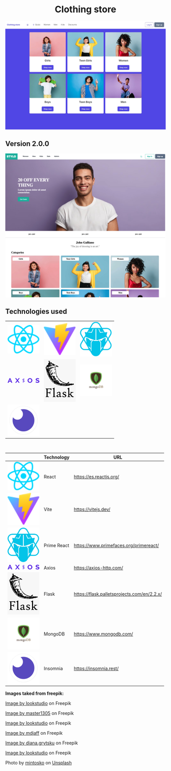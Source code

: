 <h1 style="text-align: center;">Clothing store</h1>

<img title="Home image" alt="Home image" src="./public/images/home-page.JPG">

## Version 2.0.0

<img title="Home image" alt="Home image" src="./public/images/clothing-store-home.jpg">

<br />

## Technologies used

<table align="center">

  </tr>
    <td>
        <img alt="" src="./public/images/../../src/assets/react.svg" width="100">
    </td>
    <td>
        <img alt="" src="./public/images/../vite.svg" width="100">
    </td>
     <td>
        <img alt="" src="./public/images/primereact-logo.png" width="100">
    </td>
  </tr>

  </tr>
    <td>
        <img alt="" src="./public/images/axios-logo.svg" width="100">
    </td>
    <td>
        <img alt="" src="./public/images/flask-logo.png" width="100">
    </td>
     <td>
        <img alt="" src="./public/images/modo-db-logo.jpg" width="100">
    </td>
  </tr>
  </tr>
    <td>
        <img alt="" src="./public/images/insomnia-logo.png" width="100">
    </td>
  </tr>
</table>

<br/>

<div align="center">

|                                                                           | Technology  | URL                                                           |
| ------------------------------------------------------------------------- | ----------- | ------------------------------------------------------------- |
| <img alt="" src="./public/images/../../src/assets/react.svg" width="100"> | React       | <a href="URL"> https://es.reactjs.org/</a>                    |
| <img alt="" src="./public/vite.svg" width="100">                          | Vite        | <a href="URL"> https://vitejs.dev/</a>                        |
| <img alt="" src="./public/images/primereact-logo.png" width="100">        | Prime React | <a href="URL">https://www.primefaces.org/primereact/ </a>     |
| <img alt="" src="./public/images/axios-logo.svg" width="100">             | Axios       | <a href="URL">https://axios-http.com/ </a>                    |
| <img alt="" src="./public/images/flask-logo.png" width="100">             | Flask       | <a href="URL">https://flask.palletsprojects.com/en/2.2.x/</a> |
| <img alt="" src="./public/images/modo-db-logo.jpg" width="100">           | MongoDB     | <a href="URL">https://www.mongodb.com/</a>                    |
| <img alt="" src="./public/images/insomnia-logo.png" width="100">          | Insomnia    | <a href="URL">https://insomnia.rest/</a>                      |

</div>

**Images taked from freepik:**

<a href="https://www.freepik.com/free-photo/joyful-preteen-kid-with-curly-hair-laughing-camera-studio-shot-carefree-little-girl-isolated-pink-background_12431989.htm#query=child&position=13&from_view=search">Image by lookstudio</a> on Freepik

<a href="https://www.freepik.com/free-photo/asian-teenager-s-portrait-isolated-blue-studio-background-beautiful-female-brunette-model-with-long-hair-concept-human-emotions-facial-expression-sales-ad-happy-winning-bet-concept_12265414.htm#query=teen%20girl&position=2&from_view=search">Image by master1305</a> on Freepik

<a href="https://www.freepik.com/free-photo/front-view-refined-woman-with-black-curly-hair_12860192.htm#page=4&position=19&from_view=author">Image by lookstudio</a> on Freepik

<a href="https://www.freepik.com/free-photo/front-view-cute-boy-white-t-shirt-yellow-jeans-holding-green-skateboard-blue-space_8252507.htm#query=boy&position=1&from_view=search">Image by mdjaff</a> on Freepik

<a href="https://www.freepik.com/free-photo/young-curly-man-with-thumbs-up-isolated-blue-wall_8472689.htm#query=young%20man&position=11&from_view=search">Image by diana.grytsku</a> on Freepik

<a href="https://www.freepik.com/free-photo/curly-funny-male-model-jumping-laughing-joyful-young-man-t-shirt-jeans-dancing_13462326.htm#query=man&position=3&from_view=search">Image by lookstudio</a> on Freepik

Photo by <a href="https://unsplash.com/fr/@mintosko?utm_source=unsplash&utm_medium=referral&utm_content=creditCopyText">mintosko</a> on <a href="https://unsplash.com/photos/Ro0PNXcpCus?utm_source=unsplash&utm_medium=referral&utm_content=creditCopyText">Unsplash</a>
